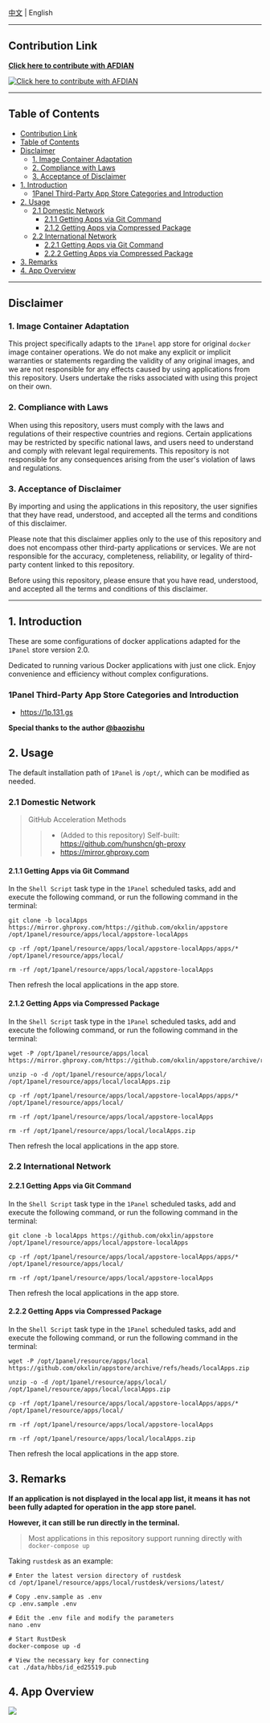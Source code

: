 [中文](https://github.com/okxlin/appstore/blob/localApps/README.md) | English
***

## Contribution Link

[**Click here to contribute with AFDIAN**](https://afdian.com/a/dockerapps)

[![**Click here to contribute with AFDIAN**](https://github.com/okxlin/appstore/raw/localApps/docs/afdian-logo.png)](https://afdian.com/a/dockerapps)

* * *

## Table of Contents

- [Contribution Link](#contribution-link)
- [Table of Contents](#table-of-contents)
- [Disclaimer](#disclaimer)
  - [1. Image Container Adaptation](#1-image-container-adaptation)
  - [2. Compliance with Laws](#2-compliance-with-laws)
  - [3. Acceptance of Disclaimer](#3-acceptance-of-disclaimer)
- [1. Introduction](#1-introduction)
  - [1Panel Third-Party App Store Categories and Introduction](#1panel-third-party-app-store-categories-and-introduction)
- [2. Usage](#2-usage)
  - [2.1 Domestic Network](#21-domestic-network)
    - [2.1.1 Getting Apps via Git Command](#211-getting-apps-via-git-command)
    - [2.1.2 Getting Apps via Compressed Package](#212-getting-apps-via-compressed-package)
  - [2.2 International Network](#22-international-network)
    - [2.2.1 Getting Apps via Git Command](#221-getting-apps-via-git-command)
    - [2.2.2 Getting Apps via Compressed Package](#222-getting-apps-via-compressed-package)
- [3. Remarks](#3-remarks)
- [4. App Overview](#4-app-overview)


***

## Disclaimer

### 1. Image Container Adaptation
This project specifically adapts to the `1Panel` app store for original `docker` image container operations. We do not make any explicit or implicit warranties or statements regarding the validity of any original images, and we are not responsible for any effects caused by using applications from this repository. Users undertake the risks associated with using this project on their own.

### 2. Compliance with Laws
When using this repository, users must comply with the laws and regulations of their respective countries and regions. Certain applications may be restricted by specific national laws, and users need to understand and comply with relevant legal requirements. This repository is not responsible for any consequences arising from the user's violation of laws and regulations.

### 3. Acceptance of Disclaimer
By importing and using the applications in this repository, the user signifies that they have read, understood, and accepted all the terms and conditions of this disclaimer.

Please note that this disclaimer applies only to the use of this repository and does not encompass other third-party applications or services. We are not responsible for the accuracy, completeness, reliability, or legality of third-party content linked to this repository.

Before using this repository, please ensure that you have read, understood, and accepted all the terms and conditions of this disclaimer.

***
## 1. Introduction
These are some configurations of docker applications adapted for the `1Panel` store version 2.0.

Dedicated to running various Docker applications with just one click. Enjoy convenience and efficiency without complex configurations.

### 1Panel Third-Party App Store Categories and Introduction

- https://1p.131.gs

**Special thanks to the author [@baozishu](https://github.com/baozishu)**

## 2. Usage

The default installation path of `1Panel` is `/opt/`, which can be modified as needed.

### 2.1 Domestic Network

> GitHub Acceleration Methods
>> - (Added to this repository) Self-built: https://github.com/hunshcn/gh-proxy
>> - https://mirror.ghproxy.com

#### 2.1.1 Getting Apps via Git Command

In the `Shell Script` task type in the `1Panel` scheduled tasks, add and execute the following command, or run the following command in the terminal:

```shell
git clone -b localApps https://mirror.ghproxy.com/https://github.com/okxlin/appstore /opt/1panel/resource/apps/local/appstore-localApps

cp -rf /opt/1panel/resource/apps/local/appstore-localApps/apps/* /opt/1panel/resource/apps/local/

rm -rf /opt/1panel/resource/apps/local/appstore-localApps
```

Then refresh the local applications in the app store.

#### 2.1.2 Getting Apps via Compressed Package

In the `Shell Script` task type in the `1Panel` scheduled tasks, add and execute the following command, or run the following command in the terminal:

```shell
wget -P /opt/1panel/resource/apps/local https://mirror.ghproxy.com/https://github.com/okxlin/appstore/archive/refs/heads/localApps.zip

unzip -o -d /opt/1panel/resource/apps/local/ /opt/1panel/resource/apps/local/localApps.zip

cp -rf /opt/1panel/resource/apps/local/appstore-localApps/apps/* /opt/1panel/resource/apps/local/

rm -rf /opt/1panel/resource/apps/local/appstore-localApps

rm -rf /opt/1panel/resource/apps/local/localApps.zip
```

Then refresh the local applications in the app store.

### 2.2 International Network

#### 2.2.1 Getting Apps via Git Command

In the `Shell Script` task type in the `1Panel` scheduled tasks, add and execute the following command, or run the following command in the terminal:

```shell
git clone -b localApps https://github.com/okxlin/appstore /opt/1panel/resource/apps/local/appstore-localApps

cp -rf /opt/1panel/resource/apps/local/appstore-localApps/apps/* /opt/1panel/resource/apps/local/

rm -rf /opt/1panel/resource/apps/local/appstore-localApps
```

Then refresh the local applications in the app store.

#### 2.2.2 Getting Apps via Compressed Package

In the `Shell Script` task type in the `1Panel` scheduled tasks, add and execute the following command, or run the following command in the terminal:

```shell
wget -P /opt/1panel/resource/apps/local https://github.com/okxlin/appstore/archive/refs/heads/localApps.zip

unzip -o -d /opt/1panel/resource/apps/local/ /opt/1panel/resource/apps/local/localApps.zip

cp -rf /opt/1panel/resource/apps/local/appstore-localApps/apps/* /opt/1panel/resource/apps/local/

rm -rf /opt/1panel/resource/apps/local/appstore-localApps

rm -rf /opt/1panel/resource/apps/local/localApps.zip
```

Then refresh the local applications in the app store.

## 3. Remarks

**If an application is not displayed in the local app list, it means it has not been fully adapted for operation in the app store panel.**

**However, it can still be run directly in the terminal.**

> Most applications in this repository support running directly with `docker-compose up`

Taking `rustdesk` as an example:

```shell
# Enter the latest version directory of rustdesk
cd /opt/1panel/resource/apps/local/rustdesk/versions/latest/

# Copy .env.sample as .env
cp .env.sample .env

# Edit the .env file and modify the parameters
nano .env

# Start RustDesk
docker-compose up -d

# View the necessary key for connecting
cat ./data/hbbs/id_ed25519.pub

```

## 4. App Overview

![](https://github.com/okxlin/appstore/raw/localApps/docs/app-list.png)